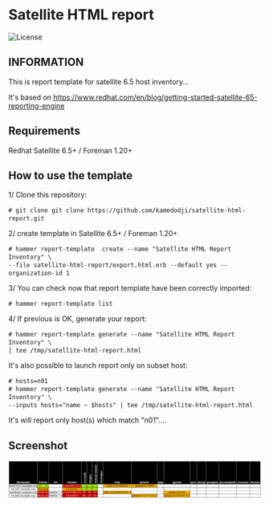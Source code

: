 Satellite HTML report
=====================

![License](https://img.shields.io/badge/license-GPL%20v3.0-brightgreen.svg)

INFORMATION
-----------

This is report template for satellite 6.5 host inventory...

It's based on https://www.redhat.com/en/blog/getting-started-satellite-65-reporting-engine

Requirements
------------

Redhat Satellite 6.5+ / Foreman 1.20+


How to use the template
------------------------

1/ Clone this repository:

    # git clone git clone https://github.com/kamedodji/satellite-html-report.git

2/ create template in Satellite 6.5+ / Foreman 1.20+

    # hammer report-template  create --name "Satellite HTML Report Inventory" \
	--file satellite-html-report/export.html.erb --default yes --organization-id 1

3/ You can check now that report template have been correctly imported:

    # hammer report-template list

4/ If previous is OK, generate your report:

    # hammer report-template generate --name "Satellite HTML Report Inventory" \
	| tee /tmp/satellite-html-report.html

It's also possible to launch report only on subset host:

    # hosts=n01
    # hammer report-template generate --name "Satellite HTML Report Inventory" \
	--inputs hosts="name ~ $hosts" | tee /tmp/satellite-html-report.html

It's will report only host(s) which match "n01"....

Screenshot
------------

<img alt="Satellite HTML Report Inventor" src="docs/img/screenshot_hosts_statut.png">

